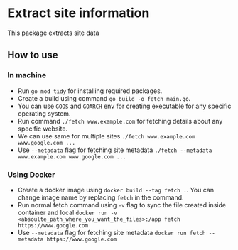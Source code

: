 # Extract site information
This package extracts site data

## How to use

### In machine

- Run `go mod tidy` for installing required packages.
- Create a build using command `go build -o fetch main.go`.
- You can use `GOOS` and `GOARCH` env for creating executable for any specific operating system.
- Run command `./fetch www.example.com` for fetching details about any specific website.
- We can use same for multiple sites `./fetch www.example.com www.google.com ...`
- Use `--metadata` flag for fetching site metadata `./fetch --metadata www.example.com www.google.com ...`

### Using Docker

- Create a docker image using `docker build --tag fetch .`. You can change image name by replacing `fetch` in the command.
- Run normal fetch command using `-v` flag to sync the file created inside container and local `docker run -v <absoulte_path_where_you_want_the_files>:/app fetch https://www.google.com`
- Use `--metadata` flag for fetching site metadata `docker run fetch --metadata https://www.google.com`